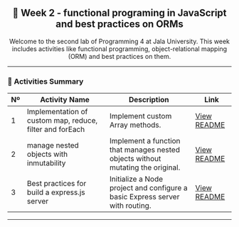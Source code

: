 <div align="center">
  <h2>
    📘 Week 2 - functional programing in JavaScript and best practices on ORMs
  </h2>
  <p>
    Welcome to the second lab of Programming 4 at Jala University.  
    This week includes activities like functional programming, object-relational mapping (ORM) and best practices on them.
  </p>
</div>

---

### 📑 Activities Summary

| Nº | Activity Name | Description | Link |
|----|---------------|-------------|------|
| 1 | Implementation of custom map, reduce, filter and forEach | Implement custom Array methods.  | [View README](./Activity1/Activity1.md) |
| 2 | manage nested objects with inmutability | Implement a function that manages nested objects without mutating the original.  | [View README](./Activity2/Activity2.md) |
| 3 | Best practices for build a express.js server | Initialize a Node project and configure a basic Express server with routing. | [View README](./Activity3/Activity3.md) |

---
